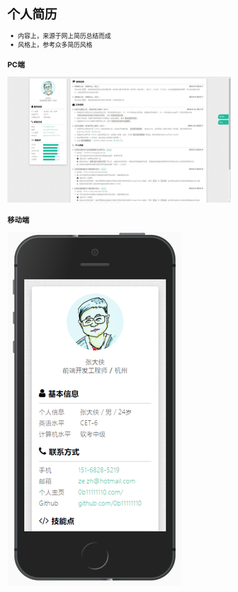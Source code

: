﻿
# 个人简历




- 内容上，来源于网上简历总结而成
- 风格上，参考众多简历风格


### PC端
![](assets/images/pc.png)

### 移动端
![](assets/images/ip.png)

